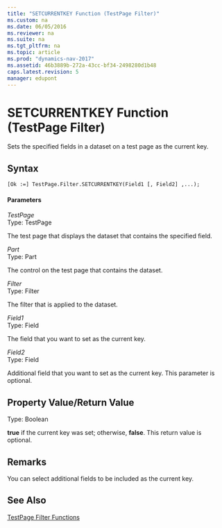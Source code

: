 ```yaml
---
title: "SETCURRENTKEY Function (TestPage Filter)"
ms.custom: na
ms.date: 06/05/2016
ms.reviewer: na
ms.suite: na
ms.tgt_pltfrm: na
ms.topic: article
ms.prod: "dynamics-nav-2017"
ms.assetid: 46b3889b-272a-43cc-bf34-2498280d1b48
caps.latest.revision: 5
manager: edupont
---
```

# SETCURRENTKEY Function (TestPage Filter)
Sets the specified fields in a dataset on a test page as the current key.  
  
## Syntax  
  
```  
[Ok :=] TestPage.Filter.SETCURRENTKEY(Field1 [, Field2] ,...);  
```  
  
#### Parameters  
 *TestPage*  
 Type: TestPage  
  
 The test page that displays the dataset that contains the specified field.  
  
 *Part*  
 Type: Part  
  
 The control on the test page that contains the dataset.  
  
 *Filter*  
 Type: Filter  
  
 The filter that is applied to the dataset.  
  
 *Field1*  
 Type: Field  
  
 The field that you want to set as the current key.  
  
 *Field2*  
 Type: Field  
  
 Additional field that you want to set as the current key. This parameter is optional.  
  
## Property Value/Return Value  
 Type: Boolean  
  
 **true** if the current key was set; otherwise, **false**. This return value is optional.  
  
## Remarks  
 You can select additional fields to be included as the current key.  
  
## See Also  
 [TestPage Filter Functions](TestPage-Filter-Functions.md)